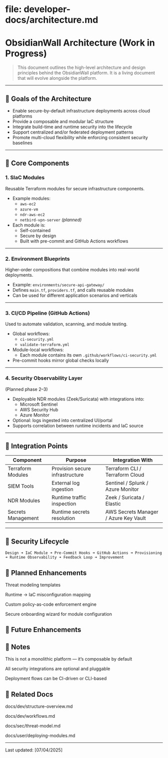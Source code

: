 
# file: developer-docs/architecture.md 

# ObsidianWall Architecture (Work in Progress)

> This document outlines the high-level architecture and design principles behind the ObsidianWall platform. It is a living document that will evolve alongside the platform.

---

## 🎯 Goals of the Architecture

- Enable secure-by-default infrastructure deployments across cloud platforms
- Provide a composable and modular IaC structure
- Integrate build-time and runtime security into the lifecycle
- Support centralized and/or federated deployment patterns
- Promote multi-cloud flexibility while enforcing consistent security baselines

---

## 🧱 Core Components

### 1. **SIaC Modules**
Reusable Terraform modules for secure infrastructure components.

- Example modules:
  - `aws-ec2`
  - `azure-vm`
  - `ndr-aws-ec2`
  - `netbird-vpn-server` *(planned)*
- Each module is:
  - Self-contained
  - Secure by design
  - Built with pre-commit and GitHub Actions workflows

---

### 2. **Environment Blueprints**
Higher-order compositions that combine modules into real-world deployments.

- Example: `environments/secure-api-gateway/`
- Defines `main.tf`, `providers.tf`, and calls reusable modules
- Can be used for different application scenarios and verticals

---

### 3. **CI/CD Pipeline (GitHub Actions)**
Used to automate validation, scanning, and module testing.

- Global workflows:
  - `ci-security.yml`
  - `validate-terraform.yml`
- Module-local workflows:
  - Each module contains its own `.github/workflows/ci-security.yml`
- Pre-commit hooks mirror global checks locally

---

### 4. **Security Observability Layer**
(Planned phase 2–3)

- Deployable NDR modules (Zeek/Suricata) with integrations into:
  - Microsoft Sentinel
  - AWS Security Hub
  - Azure Monitor
- Optional: logs ingested into centralized UI/portal
- Supports correlation between runtime incidents and IaC source

---

## 📡 Integration Points

| Component             | Purpose                          | Integration With             |
|----------------------|----------------------------------|------------------------------|
| Terraform Modules     | Provision secure infrastructure  | Terraform CLI / Terraform Cloud |
| SIEM Tools            | External log ingestion           | Sentinel / Splunk / Azure Monitor |
| NDR Modules           | Runtime traffic inspection       | Zeek / Suricata / Elastic     |
| Secrets Management    | Runtime secrets resolution       | AWS Secrets Manager / Azure Key Vault |

---

## 🔄 Security Lifecycle

```plaintext
Design ➜ IaC Module ➜ Pre-Commit Hooks ➜ GitHub Actions ➜ Provisioning ➜ Runtime Observability ➜ Feedback Loop ➜ Improvement
```

## 🧭 Planned Enhancements

  Threat modeling templates

  Runtime → IaC misconfiguration mapping

  Custom policy-as-code enforcement engine

  Secure onboarding wizard for module configuration

## 🧭 Future Enhancements

## 📌 Notes

  This is not a monolithic platform — it’s composable by default

  All security integrations are optional and pluggable

  Deployment flows can be CI-driven or CLI-based


## 📎 Related Docs

  docs/dev/structure-overview.md

  docs/dev/workflows.md

  docs/sec/threat-model.md

  docs/user/deploying-modules.md

----

Last updated: [07/04/2025]